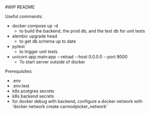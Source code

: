 #WIP README


Useful commands:
- docker compose up -d
    - to build the backend, the prod db, and the test db for unit tests
- alembic upgrade head
    - to get db schema up to date
- pytest 
    - to trigger unit tests
- uvicorn app.main:app --reload --host 0.0.0.0 --port 8000
    - To start server outside of docker


Prerequisites:
- .env
- .env.test
- k8s postgres secrets
- k8s backend secrets
- for docker debug with backend, configure a docker network with 'docker network create carmodpicker_network' 
